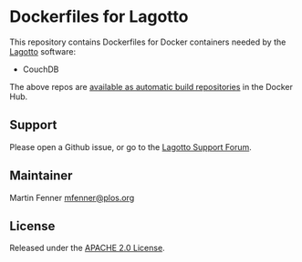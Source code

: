 # Dockerfiles for Lagotto

This repository contains Dockerfiles for Docker containers needed by the [Lagotto](https://github.com/articlemetrics/lagotto) software:

* CouchDB

The above repos are [available as automatic build repositories](https://registry.hub.docker.com/repos/lagotto/) in the Docker Hub.

## Support
Please open a Github issue, or go to the [Lagotto Support Forum](http://discuss.lagotto.io).

## Maintainer
Martin Fenner <mfenner@plos.org>

## License
Released under the [APACHE 2.0 License](https://github.com/articlemetrics/Dockerfiles/blob/master/LICENSE.md).
